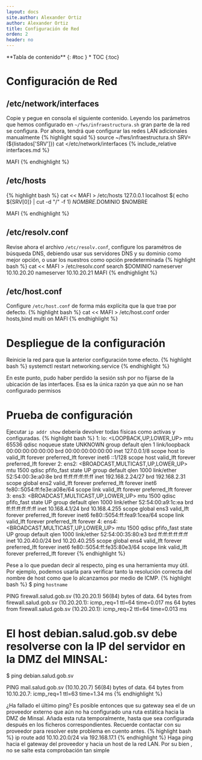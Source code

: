 ```yaml
---
layout: docs
site.author: Alexander Ortiz
author: Alexander Ortiz
title: Configuración de Red
orden: 2
header: no
---
```


<div class="panel radius" markdown="1">
**Tabla de contenido**
{: #toc }
*  TOC
{:toc}
</div>

# Configuración de Red

## /etc/network/interfaces

Copie y pegue en consola el siguiente contenido. Leyendo los parámetros que hemos configurado en `~/fws/infraestructura.sh` gran parte de la red se configura. Por ahora, tendrá que configurar las redes LAN adicionales manualmente
{% highlight squid %}
source ~/fws/infraestructura.sh
SRV=(${listados['SRV']})
cat <<MAFI >/etc/network/interfaces
{% include_relative interfaces.md %}

MAFI
{% endhighlight %}

## /etc/hosts
{% highlight bash %}
cat << MAFI > /etc/hosts
127.0.0.1         localhost
$( echo ${SRV[0]} | cut -d "/" -f 1)        $NOMBRE.$DOMINIO   $NOMBRE

MAFI
{% endhighlight %}

## /etc/resolv.conf
Revise ahora el archivo `/etc/resolv.conf`, configure los paramétros de búsqueda DNS, debiendo usar sus servidores DNS y su dominio como mejor opción, o usar los nuestros como opción predeterminada
{% highlight bash %}
cat << MAFI > /etc/resolv.conf
search $DOMINIO
nameserver 10.10.20.20 
nameserver 10.10.20.21
MAFI
{% endhighlight %}

## /etc/host.conf
Configure `/etc/host.conf` de forma más explícita que la que trae por defecto.
{% highlight bash %}
cat << MAFI > /etc/host.conf
order hosts,bind 
multi on 
MAFI
{% endhighlight %}

# Despliegue de la configuración
Reinicie la red para que la anterior configuración tome efecto.
{% highlight bash %}
systemctl restart networking.service
{% endhighlight %}

En este punto, pudo haber perdido la sesión ssh por no fijarse de la ubicación de las interfaces. Esa es la única razón ya que aún no se han configurado permisos

# Prueba de configuración
Ejecutar `ip addr show` debería devolver todas físicas como activas y configuradas. 
{% highlight bash %}
1: lo: <LOOPBACK,UP,LOWER_UP> mtu 65536 qdisc noqueue state UNKNOWN group default qlen 1
    link/loopback 00:00:00:00:00:00 brd 00:00:00:00:00:00
    inet 127.0.0.1/8 scope host lo
       valid_lft forever preferred_lft forever
    inet6 ::1/128 scope host 
       valid_lft forever preferred_lft forever
2: ens2: <BROADCAST,MULTICAST,UP,LOWER_UP> mtu 1500 qdisc pfifo_fast state UP group default qlen 1000
    link/ether 52:54:00:3e:a0:8e brd ff:ff:ff:ff:ff:ff
    inet 192.168.2.24/27 brd 192.168.2.31 scope global ens2
       valid_lft forever preferred_lft forever
    inet6 fe80::5054:ff:fe3e:a08e/64 scope link 
       valid_lft forever preferred_lft forever
3: ens3: <BROADCAST,MULTICAST,UP,LOWER_UP> mtu 1500 qdisc pfifo_fast state UP group default qlen 1000
    link/ether 52:54:00:a9:1c:ea brd ff:ff:ff:ff:ff:ff
    inet 10.168.4.1/24 brd 10.168.4.255 scope global ens3
       valid_lft forever preferred_lft forever
    inet6 fe80::5054:ff:fea9:1cea/64 scope link 
       valid_lft forever preferred_lft forever
4: ens4: <BROADCAST,MULTICAST,UP,LOWER_UP> mtu 1500 qdisc pfifo_fast state UP group default qlen 1000
    link/ether 52:54:00:35:80:e3 brd ff:ff:ff:ff:ff:ff
    inet 10.20.40.0/24 brd 10.20.40.255 scope global ens4
       valid_lft forever preferred_lft forever
    inet6 fe80::5054:ff:fe35:80e3/64 scope link 
       valid_lft forever preferred_lft forever
{% endhighlight %}

Pese a lo que puedan decir al respecto, ping es una herramienta muy útil. Por ejemplo, podemos usarla para verificar tanto la resolución correcta del nombre de host como que lo alcanzamos por medio de ICMP.
{% highlight bash %}
$ ping `hostname`

PING firewall.salud.gob.sv (10.20.20.1) 56(84) bytes of data.
64 bytes from firewall.salud.gob.sv (10.20.20.1): icmp_req=1 ttl=64 time=0.017 ms
64 bytes from firewall.salud.gob.sv (10.20.20.1): icmp_req=2 ttl=64 time=0.013 ms

# El host debian.salud.gob.sv debe resolverse con la IP del servidor en la DMZ del MINSAL:
$ ping debian.salud.gob.sv

PING mail.salud.gob.sv (10.10.20.7) 56(84) bytes of data. 
64 bytes from 10.10.20.7: icmp_req=1 ttl=63 time=1.34 ms
{% endhighlight %}

¿Ha fallado el último ping? Es posible entonces que su gateway sea el de un proveedor externo que aún no ha configurado una ruta estática hacia la DMZ de Minsal. Añada esta ruta temporalmente, hasta que sea configurada después en los ficheros correspondientes. Recuerde contactar con su proveedor para resolver este problema en cuento antes.
{% highlight bash %}
ip route add 10.10.20.0/24 via 192.168.17.1 
{% endhighlight %}
Haga ping hacia el gateway del proveedor y hacia un host de la red LAN. Por su bien , no se salte esta comprobación tan simple
